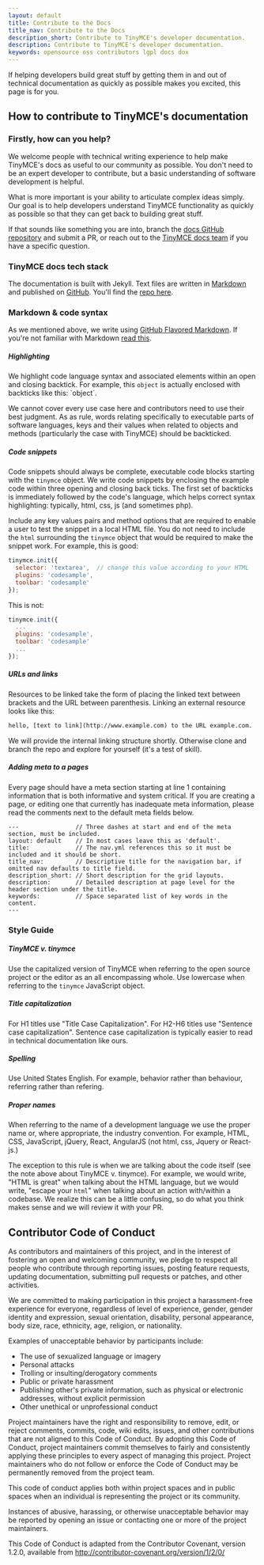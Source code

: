 ```yaml
---
layout: default
title: Contribute to the Docs
title_nav: Contribute to the Docs
description_short: Contribute to TinyMCE's developer documentation.
description: Contribute to TinyMCE's developer documentation.
keywords: opensource oss contributors lgpl docs dox
---
```


If helping developers build great stuff by getting them in and out of technical documentation as quickly as possible makes you excited, this page is for you.

## How to contribute to TinyMCE's documentation

### Firstly, how can you help?

We welcome people with technical writing experience to help make TinyMCE's docs as useful to our community as possible. You don't need to be an expert developer to contribute, but a basic understanding of software development is helpful.

What is more important is your ability to articulate complex ideas simply. Our goal is to help developers understand TinyMCE functionality as quickly as possible so that they can get back to building great stuff.

If that sounds like something you are into, branch the [docs GitHub repository](https://github.com/tinymce/tinymce-docs) and submit a PR, or reach out to the [TinyMCE docs team](mailto:marketing@ephox.com) if you have a specific question.

### TinyMCE docs tech stack

The documentation is built with Jekyll. Text files are written in [Markdown](https://help.github.com/articles/markdown-basics/) and published on [GitHub](https://github.com/tinymce/tinymce-docs). You'll find the [repo here](https://github.com/tinymce/tinymce-docs).

### Markdown & code syntax

As we mentioned above, we write using [GitHub Flavored Markdown](https://help.github.com/articles/github-flavored-markdown/). If you're not familiar with Markdown [read this](https://help.github.com/articles/markdown-basics/).

##### Highlighting

We highlight code language syntax and associated elements within an open and closing backtick. For example, this `object` is actually enclosed with backticks like this: \`object\`.

We cannot cover every use case here and contributors need to use their best judgment. As as rule, words relating specifically to executable parts of software languages, keys and their values when related to objects and methods (particularly the case with TinyMCE) should be backticked.

##### Code snippets

Code snippets should always be complete, executable code blocks starting with the `tinymce` object. We write code snippets by enclosing the example code within three opening and closing back ticks. The first set of backticks is immediately followed by the code's language, which helps correct syntax highlighting: typically, html, css, js (and sometimes php).

Include any key values pairs and method options that are required to enable a user to test the snippet in a local HTML file. You do not need to include the `html` surrounding the `tinymce` object that would be required to make the snippet work. For example, this is good:

```js
tinymce.init({
  selector: 'textarea',  // change this value according to your HTML
  plugins: 'codesample',
  toolbar: 'codesample'
});
```

This is not:

```js
tinymce.init({
  ...
  plugins: 'codesample',
  toolbar: 'codesample'
  ...
});
```

##### URLs and links

Resources to be linked take the form of placing the linked text between brackets and the URL between parenthesis. Linking an external resource looks like this:

```html
hello, [text to link](http://www.example.com) to the URL example.com.
```

We will provide the internal linking structure shortly. Otherwise clone and branch the repo and explore for yourself (it's a test of skill).

##### Adding meta to a pages

Every page should have a meta section starting at line 1 containing information that is both informative and system critical. If you are creating a page, or editing one that currently has inadequate meta information, please read the comments next to the default meta fields below.

```
---                // Three dashes at start and end of the meta section, must be included.
layout: default    // In most cases leave this as 'default'.
title:             // The nav.yml references this so it must be included and it should be short.
title_nav:         // Descriptive title for the navigation bar, if omitted nav defaults to title field.
description_short: // Short description for the grid layouts.
description:       // Detailed description at page level for the header section under the title.
keywords:          // Space separated list of key words in the content.
---
```

### Style Guide

##### TinyMCE v. tinymce

Use the capitalized version of TinyMCE when referring to the open source project or the editor as an all encompassing whole. Use lowercase when referring to the `tinymce` JavaScript object.

##### Title capitalization

For H1 titles use "Title Case Capitalization". For H2-H6 titles use "Sentence case capitalization". Sentence case capitalization is typically easier to read in technical documentation like ours.

##### Spelling

Use United States English. For example, behavior rather than behaviour, referring rather than refering.

##### Proper names

When referring to the name of a development language we use the proper name or, where appropriate, the industry convention. For example, HTML, CSS, JavaScript, jQuery, React, AngularJS (not html, css, Jquery or React-js.)

The exception to this rule is when we are talking about the code itself (see the note above about TinyMCE v. tinymce). For example, we would write, "HTML is great" when talking about the HTML language, but we would write, "escape your `html`" when talking about an action with/within a codebase. We realize this can be a little confusing, so do what you think makes sense and we will review it with your PR.

## Contributor Code of Conduct

As contributors and maintainers of this project, and in the interest of fostering an open and welcoming community, we pledge to respect all people who contribute through reporting issues, posting feature requests, updating documentation, submitting pull requests or patches, and other activities.

We are committed to making participation in this project a harassment-free experience for everyone, regardless of level of experience, gender, gender identity and expression, sexual orientation, disability, personal appearance, body size, race, ethnicity, age, religion, or nationality.

Examples of unacceptable behavior by participants include:

* The use of sexualized language or imagery
* Personal attacks
* Trolling or insulting/derogatory comments
* Public or private harassment
* Publishing other's private information, such as physical or electronic addresses, without explicit permission
* Other unethical or unprofessional conduct

Project maintainers have the right and responsibility to remove, edit, or reject comments, commits, code, wiki edits, issues, and other contributions that are not aligned to this Code of Conduct. By adopting this Code of Conduct, project maintainers commit themselves to fairly and consistently applying these principles to every aspect of managing this project. Project maintainers who do not follow or enforce the Code of Conduct may be permanently removed from the project team.

This code of conduct applies both within project spaces and in public spaces when an individual is representing the project or its community.

Instances of abusive, harassing, or otherwise unacceptable behavior may be reported by opening an issue or contacting one or more of the project maintainers.

This Code of Conduct is adapted from the Contributor Covenant, version 1.2.0, available from http://contributor-covenant.org/version/1/2/0/
